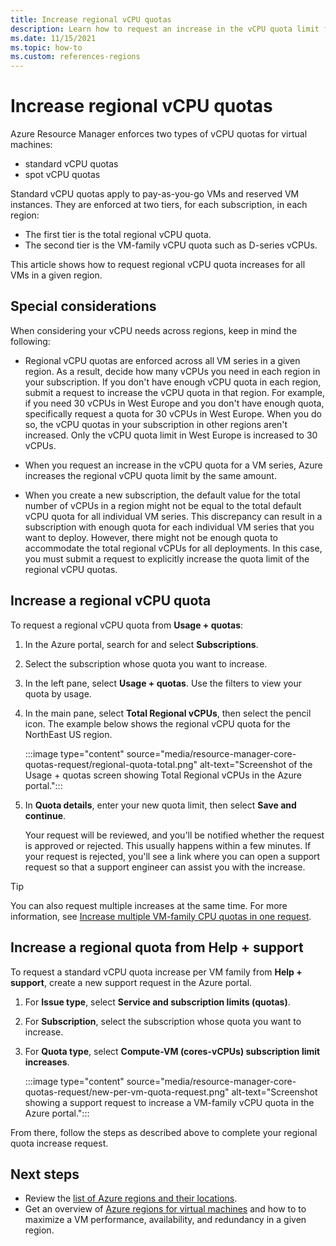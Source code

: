 ```yaml
---
title: Increase regional vCPU quotas
description: Learn how to request an increase in the vCPU quota limit for a region in the Azure portal.
ms.date: 11/15/2021
ms.topic: how-to
ms.custom: references-regions
---
```


# Increase regional vCPU quotas

Azure Resource Manager enforces two types of vCPU quotas for virtual machines:

- standard vCPU quotas
- spot vCPU quotas

Standard vCPU quotas apply to pay-as-you-go VMs and reserved VM instances. They are enforced at two tiers, for each subscription, in each region:

- The first tier is the total regional vCPU quota.
- The second tier is the VM-family vCPU quota such as D-series vCPUs.

This article shows how to request regional vCPU quota increases for all VMs in a given region.

## Special considerations

When considering your vCPU needs across regions, keep in mind the following:

- Regional vCPU quotas are enforced across all VM series in a given region. As a result, decide how many vCPUs you need in each region in your subscription. If you don't have enough vCPU quota in each region, submit a request to increase the vCPU quota in that region. For example, if you need 30 vCPUs in West Europe and you don't have enough quota, specifically request a quota for 30 vCPUs in West Europe. When you do so, the vCPU quotas in your subscription in other regions aren't increased. Only the vCPU quota limit in West Europe is increased to 30 vCPUs.

- When you request an increase in the vCPU quota for a VM series, Azure increases the regional vCPU quota limit by the same amount.

- When you create a new subscription, the default value for the total number of vCPUs in a region might not be equal to the total default vCPU quota for all individual VM series. This discrepancy can result in a subscription with enough quota for each individual VM series that you want to deploy. However, there might not be enough quota to accommodate the total regional vCPUs for all deployments. In this case, you must submit a request to explicitly increase the quota limit of the regional vCPU quotas.

## Increase a regional vCPU quota

To request a regional vCPU quota from **Usage + quotas**:

1. In the Azure portal, search for and select **Subscriptions**.

1. Select the subscription whose quota you want to increase.

1. In the left pane, select **Usage + quotas**. Use the filters to view your quota by usage.

1. In the main pane, select **Total Regional vCPUs**, then select the pencil icon. The example below shows the regional vCPU quota for the NorthEast US region.

   :::image type="content" source="media/resource-manager-core-quotas-request/regional-quota-total.png" alt-text="Screenshot of the Usage + quotas screen showing Total Regional vCPUs in the Azure portal.":::

1. In **Quota details**, enter your new quota limit, then select **Save and continue**.

   Your request will be reviewed, and you'll be notified whether the request is approved or rejected. This usually happens within a few minutes. If your request is rejected, you'll see a link where you can open a support request so that a support engineer can assist you with the increase.

> [!TIP]
> You can also request multiple increases at the same time. For more information, see [Increase multiple VM-family CPU quotas in one request](per-vm-quota-requests.md#increase-multiple-vm-family-cpu-quotas-in-one-request).

## Increase a regional quota from Help + support

To request a standard vCPU quota increase per VM family from **Help + support**, create a new support request in the Azure portal.

1. For **Issue type**, select **Service and subscription limits (quotas)**.
1. For **Subscription**, select the subscription whose quota you want to increase.
1. For **Quota type**, select **Compute-VM (cores-vCPUs) subscription limit increases**.

   :::image type="content" source="media/resource-manager-core-quotas-request/new-per-vm-quota-request.png" alt-text="Screenshot showing a support request to increase a VM-family vCPU quota in the Azure portal.":::

From there, follow the steps as described above to complete your regional quota increase request.

## Next steps

- Review the [list of Azure regions and their locations](https://azure.microsoft.com/regions/).
- Get an overview of [Azure regions for virtual machines](../../virtual-machines/regions.md) and how to to maximize a VM performance, availability, and redundancy in a given region.
